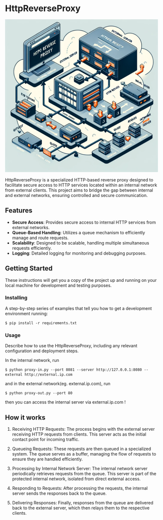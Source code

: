 # HttpReverseProxy

![Logo](logo.webp)

HttpReverseProxy is a specialized HTTP-based reverse proxy designed to facilitate secure access to HTTP services located within an internal network from external clients. This project aims to bridge the gap between internal and external networks, ensuring controlled and secure communication.

## Features

- **Secure Access**: Provides secure access to internal HTTP services from external networks.
- **Queue-Based Handling**: Utilizes a queue mechanism to efficiently manage and route requests.
- **Scalability**: Designed to be scalable, handling multiple simultaneous requests efficiently.
- **Logging**: Detailed logging for monitoring and debugging purposes.

## Getting Started

These instructions will get you a copy of the project up and running on your local machine for development and testing purposes.

### Installing

A step-by-step series of examples that tell you how to get a development environment running:

```
$ pip install -r requirements.txt
```

### Usage

Describe how to use the HttpReverseProxy, including any relevant configuration and deployment steps.

In the internal network, run

```
$ python proxy-in.py --port 8081 --server http://127.0.0.1:8080 --external http://external.ip.com
```

and in the external network(eg. external.ip.com), run

```
$ python proxy-out.py --port 80
```

then you can access the internal server via external.ip.com !

## How it works

1. Receiving HTTP Requests: The process begins with the external server receiving HTTP requests from clients. This server acts as the initial contact point for incoming traffic.

2. Queueing Requests: These requests are then queued in a specialized system. The queue serves as a buffer, managing the flow of requests to ensure they are handled efficiently.

3. Processing by Internal Network Server: The internal network server periodically retrieves requests from the queue. This server is part of the protected internal network, isolated from direct external access.

4. Responding to Requests: After processing the requests, the internal server sends the responses back to the queue.

5. Delivering Responses: Finally, responses from the queue are delivered back to the external server, which then relays them to the respective clients.
